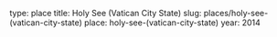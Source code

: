 type: place
title: Holy See (Vatican City State)
slug: places/holy-see-(vatican-city-state)
place: holy-see-(vatican-city-state)
year: 2014
